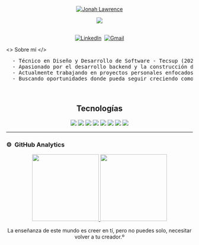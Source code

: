 
<p align="center">
  <a href="https://github.com/churi-dev">
    <img src="https://user-images.githubusercontent.com/20955511/199138068-0a7b7b75-a024-4f00-803f-30a19c5d1b2d.png" alt="Jonah Lawrence" /></a>
</p>

<p align="center">
  <!-- Typing SVG by DenverCoder1 - https://github.com/DenverCoder1/readme-typing-svg -->
  <a href="https://github.com/DenverCoder1/readme-typing-svg">
    <img src="https://readme-typing-svg.demolab.com/?lines=Full-stack%20web%20and%20app%20developer;Experienced%20UI%2FUX%20Designer;10%2B%20years%20of%20coding%20experience;Always%20learning%20new%20things&font=Fira%20Code&center=true&width=440&height=45&color=f75c7e&vCenter=true&pause=1000&size=22" /></a>
</p>

<div align="center">
  <p align="center">
  <br>
  <a href="https://www.linkedin.com/in/jhon-churivanti-alva/"><img src="https://img.shields.io/badge/linkedin-%230077B5.svg?&style=for-the-badge&logo=linkedin&logoColor=white" alt="LinkedIn" /></a>&nbsp;
  <a href="mailto:churivantialvajhonn@gmail.com?subject=Hola%20Jhon">
    <img src="https://img.shields.io/badge/gmail-%23D14836.svg?&style=for-the-badge&logo=gmail&logoColor=white" alt="Gmail" />
  </a>
  </p>
</div>

 <> Sobre mí </>
<pre>
  - Técnico en Diseño y Desarrollo de Software - Tecsup (2022–2024).
  - Apasionado por el desarrollo backend y la construcción de soluciones escalables.
  - Actualmente trabajando en proyectos personales enfocados en React, Spring Boot y Docker.
  - Buscando oportunidades donde pueda seguir creciendo como desarrollador.
</pre>

<br>
<h2 align="center">Tecnologías</h2>

<div align="center">
  <img src="https://img.shields.io/badge/Java-ED8B00?style=for-the-badge&logo=java&logoColor=white">
  <img src="https://img.shields.io/badge/Spring%20Boot-6DB33F?style=for-the-badge&logo=spring-boot&logoColor=white"/>
  <img src="https://img.shields.io/badge/React-20232A?style=for-the-badge&logo=react&logoColor=61DAFB"/>
  <img src="https://img.shields.io/badge/Docker-2496ED?style=for-the-badge&logo=docker&logoColor=white"/>
  <img src="https://img.shields.io/badge/git%20-%23F05033.svg?&style=for-the-badge&logo=git&logoColor=white"/>
  <img src="https://img.shields.io/badge/JavaScript-F7DF1E?style=for-the-badge&logo=javascript&logoColor=black"/>
  <img src="http://img.shields.io/badge/-VS%20Code-000000?style=for-the-badge&logo=Visual-studio-code&logoColor=blue">
  <img src="https://img.shields.io/badge/IntelliJ%20IDEA-000000.svg?&style=for-the-badge&logo=intellij-idea&logoColor=white"/>
</div>
<hr>

### ⚙️ &nbsp;GitHub Analytics

<p align="center">
<a href="https://github.com/churi-dev">
  <img height="180em" src="https://github-readme-stats-eight-theta.vercel.app/api?username=churi-dev&show_icons=true&theme=algolia&include_all_commits=true&count_private=true"/>
  <img height="180em" src="https://github-readme-stats-eight-theta.vercel.app/api/top-langs/?username=churi-dev&layout=compact&langs_count=8&theme=algolia"/>
</a>
</p>

<div align="center">
  La enseñanza de este mundo es creer en tí, pero no puedes solo, necesitar volver a tu creador.º
</div>
